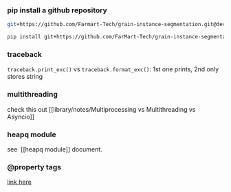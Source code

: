
### pip install a github repository

```bash
git+https://github.com/Farmart-Tech/grain-instance-segmentation.git@dev#egg=grain_instance_segmentation`

pip install git+https://github.com/FarMart-Tech/grain-instance-segmentation.git`

```

### traceback

`traceback.print_exc()` vs `traceback.format_exc()`: 1st one prints, 2nd only stores string


### multithreading
check this out [[library/notes/Multiprocessing vs Multithreading vs Asyncio]]


### heapq module
see  [[heapq module]] document.

### @property tags

[link here](https://chatgpt.com/share/e76ddb9c-f095-4eea-9838-0f18fdda955a )
